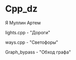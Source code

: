 # Cpp_dz

Я Муллин Артем

lights.cpp - "Дороги"

ways.cpp - "Светофоры"

Graph_bypass - "Обход графа"
